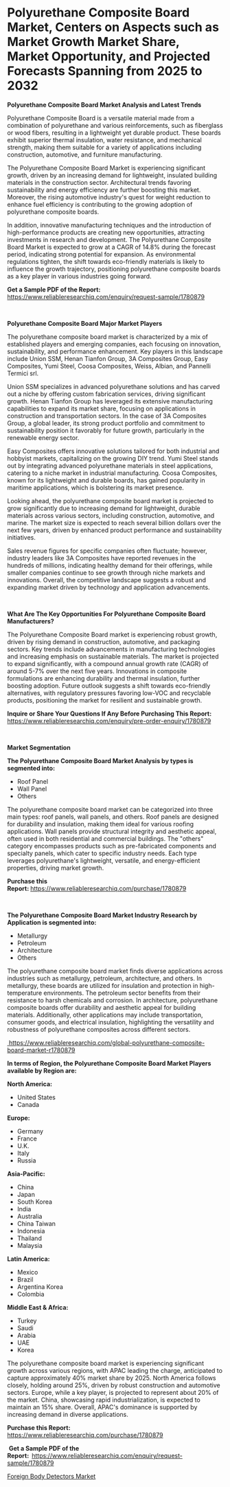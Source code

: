 <p><h1>Polyurethane Composite Board Market, Centers on Aspects such as Market Growth Market Share, Market Opportunity, and Projected Forecasts Spanning from 2025 to 2032</h1></p><p><strong>Polyurethane Composite Board Market Analysis and Latest Trends</strong></p>
<p><p>Polyurethane Composite Board is a versatile material made from a combination of polyurethane and various reinforcements, such as fiberglass or wood fibers, resulting in a lightweight yet durable product. These boards exhibit superior thermal insulation, water resistance, and mechanical strength, making them suitable for a variety of applications including construction, automotive, and furniture manufacturing.</p><p>The Polyurethane Composite Board Market is experiencing significant growth, driven by an increasing demand for lightweight, insulated building materials in the construction sector. Architectural trends favoring sustainability and energy efficiency are further boosting this market. Moreover, the rising automotive industry's quest for weight reduction to enhance fuel efficiency is contributing to the growing adoption of polyurethane composite boards.</p><p>In addition, innovative manufacturing techniques and the introduction of high-performance products are creating new opportunities, attracting investments in research and development. The Polyurethane Composite Board Market is expected to grow at a CAGR of 14.8% during the forecast period, indicating strong potential for expansion. As environmental regulations tighten, the shift towards eco-friendly materials is likely to influence the growth trajectory, positioning polyurethane composite boards as a key player in various industries going forward.</p></p>
<p><strong>Get a Sample PDF of the Report:&nbsp;</strong> <a href="https://www.reliableresearchiq.com/enquiry/request-sample/1780879?utm_campaign=3299&utm_medium=2&utm_source=Github&utm_content=ia&utm_term=25032025&utm_id=polyurethane-composite-board">https://www.reliableresearchiq.com/enquiry/request-sample/1780879</a></p>
<p>&nbsp;</p>
<p><strong>Polyurethane Composite Board Major Market Players</strong></p>
<p><p>The polyurethane composite board market is characterized by a mix of established players and emerging companies, each focusing on innovation, sustainability, and performance enhancement. Key players in this landscape include Union SSM, Henan Tianfon Group, 3A Composites Group, Easy Composites, Yumi Steel, Coosa Composites, Weiss, Albian, and Pannelli Termici srl.</p><p>Union SSM specializes in advanced polyurethane solutions and has carved out a niche by offering custom fabrication services, driving significant growth. Henan Tianfon Group has leveraged its extensive manufacturing capabilities to expand its market share, focusing on applications in construction and transportation sectors. In the case of 3A Composites Group, a global leader, its strong product portfolio and commitment to sustainability position it favorably for future growth, particularly in the renewable energy sector.</p><p>Easy Composites offers innovative solutions tailored for both industrial and hobbyist markets, capitalizing on the growing DIY trend. Yumi Steel stands out by integrating advanced polyurethane materials in steel applications, catering to a niche market in industrial manufacturing. Coosa Composites, known for its lightweight and durable boards, has gained popularity in maritime applications, which is bolstering its market presence.</p><p>Looking ahead, the polyurethane composite board market is projected to grow significantly due to increasing demand for lightweight, durable materials across various sectors, including construction, automotive, and marine. The market size is expected to reach several billion dollars over the next few years, driven by enhanced product performance and sustainability initiatives.</p><p>Sales revenue figures for specific companies often fluctuate; however, industry leaders like 3A Composites have reported revenues in the hundreds of millions, indicating healthy demand for their offerings, while smaller companies continue to see growth through niche markets and innovations. Overall, the competitive landscape suggests a robust and expanding market driven by technology and application advancements.</p></p>
<p>&nbsp;</p>
<p><strong>What Are The Key Opportunities For Polyurethane Composite Board Manufacturers?</strong></p>
<p><p>The Polyurethane Composite Board market is experiencing robust growth, driven by rising demand in construction, automotive, and packaging sectors. Key trends include advancements in manufacturing technologies and increasing emphasis on sustainable materials. The market is projected to expand significantly, with a compound annual growth rate (CAGR) of around 5-7% over the next five years. Innovations in composite formulations are enhancing durability and thermal insulation, further boosting adoption. Future outlook suggests a shift towards eco-friendly alternatives, with regulatory pressures favoring low-VOC and recyclable products, positioning the market for resilient and sustainable growth.</p></p>
<p><strong>Inquire or Share Your Questions If Any Before Purchasing This Report:</strong> <a href="https://www.reliableresearchiq.com/enquiry/pre-order-enquiry/1780879?utm_campaign=3299&utm_medium=2&utm_source=Github&utm_content=ia&utm_term=25032025&utm_id=polyurethane-composite-board">https://www.reliableresearchiq.com/enquiry/pre-order-enquiry/1780879</a></p>
<p>&nbsp;</p>
<p><strong>Market Segmentation</strong></p>
<p><strong>The Polyurethane Composite Board Market Analysis by types is segmented into:</strong></p>
<p><ul><li>Roof Panel</li><li>Wall Panel</li><li>Others</li></ul></p>
<p><p>The polyurethane composite board market can be categorized into three main types: roof panels, wall panels, and others. Roof panels are designed for durability and insulation, making them ideal for various roofing applications. Wall panels provide structural integrity and aesthetic appeal, often used in both residential and commercial buildings. The "others" category encompasses products such as pre-fabricated components and specialty panels, which cater to specific industry needs. Each type leverages polyurethane's lightweight, versatile, and energy-efficient properties, driving market growth.</p></p>
<p><strong>Purchase this Report:&nbsp;</strong><a href="https://www.reliableresearchiq.com/purchase/1780879?utm_campaign=3299&utm_medium=2&utm_source=Github&utm_content=ia&utm_term=25032025&utm_id=polyurethane-composite-board">https://www.reliableresearchiq.com/purchase/1780879</a></p>
<p>&nbsp;</p>
<p><strong>The Polyurethane Composite Board Market Industry Research by Application is segmented into:</strong></p>
<p><ul><li>Metallurgy</li><li>Petroleum</li><li>Architecture</li><li>Others</li></ul></p>
<p><p>The polyurethane composite board market finds diverse applications across industries such as metallurgy, petroleum, architecture, and others. In metallurgy, these boards are utilized for insulation and protection in high-temperature environments. The petroleum sector benefits from their resistance to harsh chemicals and corrosion. In architecture, polyurethane composite boards offer durability and aesthetic appeal for building materials. Additionally, other applications may include transportation, consumer goods, and electrical insulation, highlighting the versatility and robustness of polyurethane composites across different sectors.</p></p>
<p><a href="https://www.reliableresearchiq.com/global-polyurethane-composite-board-market-r1780879?utm_campaign=3299&utm_medium=2&utm_source=Github&utm_content=ia&utm_term=25032025&utm_id=polyurethane-composite-board">&nbsp;https://www.reliableresearchiq.com/global-polyurethane-composite-board-market-r1780879</a></p>
<p><strong>In terms of Region, the Polyurethane Composite Board Market Players available by Region are:</strong></p>
<p>
    <p> <strong> North America: </strong>
        <ul>
            <li>United States</li>
            <li>Canada</li>
        </ul>
        </p> 
    <p> <strong> Europe: </strong>
        <ul>
            <li>Germany</li>
            <li>France</li>
            <li>U.K.</li>
            <li>Italy</li>
            <li>Russia</li>
        </ul>
        </p> 
    <p> <strong> Asia-Pacific: </strong>
        <ul>
            <li>China</li>
            <li>Japan</li>
            <li>South Korea</li>
            <li>India</li>
            <li>Australia</li>
            <li>China Taiwan</li>
            <li>Indonesia</li>
            <li>Thailand</li>
            <li>Malaysia</li>
        </ul>
        </p> 
    <p> <strong> Latin America: </strong>
        <ul>
            <li>Mexico</li>
            <li>Brazil</li>
            <li>Argentina Korea</li>
            <li>Colombia</li>
        </ul>
        </p> 
    <p> <strong> Middle East & Africa: </strong>
        <ul>
            <li>Turkey</li>
            <li>Saudi</li>
            <li>Arabia</li>
            <li>UAE</li>
            <li>Korea</li>
        </ul>
    </p>
    </p>
<p><p>The polyurethane composite board market is experiencing significant growth across various regions, with APAC leading the charge, anticipated to capture approximately 40% market share by 2025. North America follows closely, holding around 25%, driven by robust construction and automotive sectors. Europe, while a key player, is projected to represent about 20% of the market. China, showcasing rapid industrialization, is expected to maintain an 15% share. Overall, APAC's dominance is supported by increasing demand in diverse applications.</p></p>
<p><strong>Purchase this Report: </strong><a href="https://www.reliableresearchiq.com/purchase/1780879?utm_campaign=3299&utm_medium=2&utm_source=Github&utm_content=ia&utm_term=25032025&utm_id=polyurethane-composite-board">https://www.reliableresearchiq.com/purchase/1780879</a></p>
<p>&nbsp;<strong>Get a Sample PDF of the Report:&nbsp;&nbsp;</strong><a href="https://www.reliableresearchiq.com/enquiry/request-sample/1780879?utm_campaign=3299&utm_medium=2&utm_source=Github&utm_content=ia&utm_term=25032025&utm_id=polyurethane-composite-board">https://www.reliableresearchiq.com/enquiry/request-sample/1780879</a></p>
<p><strong></strong></p>
<p><p><a href="https://github.com/herakterroem/Market-Research-Report-List-1/blob/main/foreign-body-detectors-market.md?utm_campaign=3299&utm_medium=2&utm_source=Github&utm_content=ia&utm_term=25032025&utm_id=polyurethane-composite-board">Foreign Body Detectors Market</a></p></p>